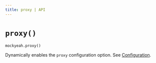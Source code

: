 ```yaml
---
title: proxy | API
---
```

# `proxy()`

`mockyeah.proxy()`

Dynamically enables the `proxy` configuration option. See [Configuration](../../Configuration).
